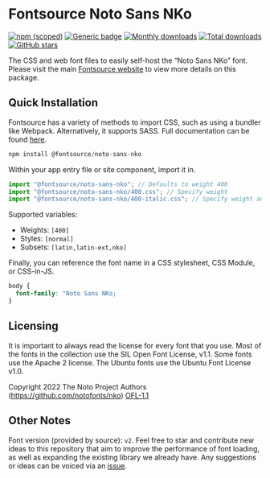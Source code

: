 # Fontsource Noto Sans NKo

[![npm (scoped)](https://img.shields.io/npm/v/@fontsource/noto-sans-nko?color=brightgreen)](https://www.npmjs.com/package/@fontsource/noto-sans-nko) [![Generic badge](https://img.shields.io/badge/fontsource-passing-brightgreen)](https://github.com/fontsource/fontsource) [![Monthly downloads](https://badgen.net/npm/dm/@fontsource/noto-sans-nko)](https://github.com/fontsource/fontsource) [![Total downloads](https://badgen.net/npm/dt/@fontsource/noto-sans-nko)](https://github.com/fontsource/fontsource) [![GitHub stars](https://img.shields.io/github/stars/fontsource/fontsource.svg?style=social&label=Star)](https://github.com/fontsource/fontsource/stargazers)

The CSS and web font files to easily self-host the “Noto Sans NKo” font. Please visit the main [Fontsource website](https://fontsource.org/fonts/noto-sans-nko) to view more details on this package.

## Quick Installation

Fontsource has a variety of methods to import CSS, such as using a bundler like Webpack. Alternatively, it supports SASS. Full documentation can be found [here](https://beta.fontsource.org/docs/getting-started/introduction).

```javascript
npm install @fontsource/noto-sans-nko
```

Within your app entry file or site component, import it in.

```javascript
import "@fontsource/noto-sans-nko"; // Defaults to weight 400
import "@fontsource/noto-sans-nko/400.css"; // Specify weight
import "@fontsource/noto-sans-nko/400-italic.css"; // Specify weight and style

```

Supported variables:
- Weights: `[400]`
- Styles: `[normal]`
- Subsets: `[latin,latin-ext,nko]`

Finally, you can reference the font name in a CSS stylesheet, CSS Module, or CSS-in-JS.

```css
body {
  font-family: "Noto Sans NKo;
}
```

## Licensing
It is important to always read the license for every font that you use.
Most of the fonts in the collection use the SIL Open Font License, v1.1. Some fonts use the Apache 2 license. The Ubuntu fonts use the Ubuntu Font License v1.0.

Copyright 2022 The Noto Project Authors (https://github.com/notofonts/nko)
[OFL-1.1](http://scripts.sil.org/OFL)

## Other Notes
Font version (provided by source): `v2`.
Feel free to star and contribute new ideas to this repository that aim to improve the performance of font loading, as well as expanding the existing library we already have. Any suggestions or ideas can be voiced via an [issue](https://github.com/fontsource/fontsource/issues).